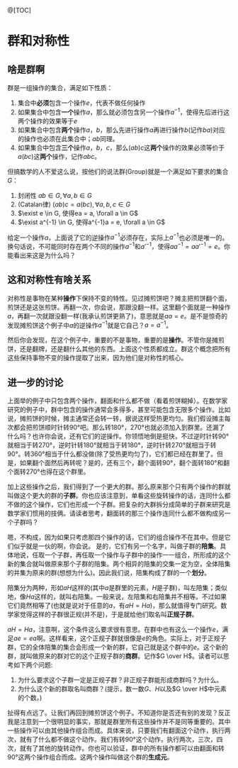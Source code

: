 @[TOC]
# 群和对称性
## 啥是群啊
群是一组操作的集合，满足如下性质：
 1. 集合中**必须**包含一个操作$e$，代表不做任何操作
 2. 如果集合中包含**一个**操作$a$，那么就必须包含另一个操作$a^{-1}$，使得先后进行这两个操作的效果等于$e$
 3. 如果集合中包含**两个**操作$a$，$b$，那么先进行操作$a$再进行操作$b$(记作$ba$)对应的操作也必须在此集合中；$ab$同理。
 4. 如果集合中包含**三个**操作$a$，$b$，$c$，那么$(ab)c$这**两个**操作的效果必须等价于$a(bc)$这**两个**操作，记作$abc$。

但搞数学的人不爱这么说，按他们的说法群(Group)就是一个满足如下要求的集合$G$：
 1. 封闭性 $ab \in G, \forall a, b \in G$
 2. (Catalan律) $(ab)c = a(bc), \forall a, b, c \in G$
 3. $\exist e \in G, 使得ea = a, \forall a \in G$
 4. $\exist a^{-1} \in G, 使得a^{-1}a = e, \forall a \in G$

给定一个操作$a$，上面说了它的逆操作$a^{-1}$必须存在，实际上$a^{-1}$也必须是唯一的。换句话说，不可能同时存在两个不同的操作$a^{-1}$和$a'^{-1}$，使得$aa^{-1} = aa'^{-1} = e$。你能看出来这是为什么吗？
## 这和对称性有啥关系
对称性是事物在某种**操作**下保持不变的特性。见过摊煎饼吧？摊主把煎饼翻个面，煎饼还是这张煎饼。再翻一次，你会说，那跟没翻一样。这里翻个面就是一种操作$a$，再翻一次就跟没翻一样(我承认煎饼更熟了)，意思就是$aa = e$。是不是惊奇的发现摊煎饼这个例子中$a$的逆操作$a^{-1}$就是它自己？$a = a^{-1}$。

然后你会发现，在这个例子中，重要的不是事物，重要的是**操作**。不管你是摊煎饼，还是翻牌，还是翻什么其他的东西。上面这个性质都成立。群这个概念把所有这些保持事物不变的操作提取了出来，因为他们是对称性的核心。
## 进一步的讨论
上面举的例子中只包含两个操作，翻面和什么都不做（看着煎饼糊掉）。在数学家研究的例子中，群中包含的操作通常会多得多，甚至可能包含无限多个操作。比如说，摊煎饼的时候，摊主通常还会转一转，据说这样受热更均匀。我们假设摊主每次都会把煎饼顺时针转90°吧。那么转180°，270°也就必须加入到群里。还漏了什么吗？也许你会说，还有它们的逆操作。你领悟地倒是挺快，不过逆时针转90°就相当于转270°，逆时针转180°就相当于转180°，逆时针转270°就相当于转90°。转360°相当于什么都没做(除了受热更均匀了)，它们都已经在群里了。但是，如果翻个面然后再转呢？是的，还有三个，翻个面转90°，翻个面转180°和翻个面转270°也得在这个群里。

加上这些操作之后，我们得到了一个更大的群。那么原来那个只有两个操作的群就叫做这个更大的群的**子群**。你也应该注意到，单看这些旋转操作的话，连同什么都不做的这个操作，它们也形成一个子群。把复杂的大群拆分成简单的子群来研究是数学家们惯用的技俩。请读者思考，翻面转的那三个操作连同什么都不做构成另一个子群吗？

嗯，不构成，因为如果只考虑那四个操作的话，它们的组合操作不在其中。但是它们似乎就是一伙的啊，你会说。
是的，它们有另一个名字，叫做子群的**陪集**。具体地说，任取一个子群，再任取一个操作与子群中的操作一一组合，所形成的这个新的集合就叫做原来那个子群的陪集。两个相异的陪集的交集一定为空，全体陪集的并集为原来的群(想想为什么)。因此我们说，陪集构成了群的一个**划分**。

陪集分为两种，形如$aH$这样的(其中$a$是群里的元素，$H$是子群)，叫左陪集；类似地，像$Ha$这样的，就叫右陪集。一般来说，左陪集和右陪集并不相等。不过如果它们竟然相等了(也就是说对于任意的$a$，有$aH = Ha$)，那么就值得专门研究。数学家觉得这样的子群很正规(并不是)，于是就给他们取名叫**正规子群**。

$aH = Ha$，注意啊，这个条件这么要求很有意思。在群中也有这么一个操作$e$，满足$ae = ea$啊。这样看来，这个正规子群就很像是$e$的角色。实际上，对于正规子群，它的全体陪集的集合会形成一个新的群，它自己就是这个群中的$e$。这个新的群，就叫做原来的群对它的这个正规子群的**商群**。记作$G \over H$。读者可以思考如下两个问题:

 1. 为什么要求这个子群一定是正规子群？非正规子群能形成商群吗？为什么。
 2. 为什么这个新的群取名叫商群？(提示，数一数$G$、$H$以及$G \over H$中元素的个数。)

扯得有点远了。让我们再回到摊煎饼这个例子。不知道你是否还有别的发现？反正我是注意到一个很明显的事实，那就是群里所有这些操作并不是同等重要的。其中一些操作可以由其他操作组合而成。具体来说，只要我们有翻面这个动作，执行两次，就有了什么都不做这个动作。我们有转90°这个动作，执行两次，三次，四次，就有了其他的旋转动作。你也可以验证，群中的所有操作都可以由翻面和转90°这两个操作组合而成。这两个操作叫做这个群的**生成元**。
